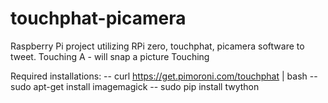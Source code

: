 # touchphat-picamera
Raspberry Pi project utilizing RPi zero, touchphat, picamera software to tweet.
Touching A - will snap a picture
Touching 

Required installations:
-- curl https://get.pimoroni.com/touchphat  | bash
-- sudo apt-get install imagemagick
-- sudo pip install twython
